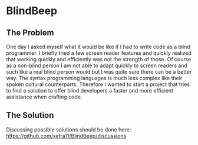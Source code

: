 # BlindBeep

## The Problem
One day I asked myself what it would be like if I had to write code as a blind programmer. I briefly tried a few screen reader features and quickly realized that working quickly and efficiently was not the strength of those. Of course as a non-blind person I am not able to adapt quickly to screen readers and such like a real blind person would but I was quite sure there can be a better way. The syntax programming languages is much less complex like their spoken cultural counterparts. Therefore I wanted to start a project that tries to find a solution to offer blind developers a faster and more efficient assistance when crafting code.

## The Solution
Discussing possible solutions should be done here: https://github.com/xetra11/BlindBeep/discussions
